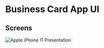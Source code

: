 # Business Card App UI

## Screens
![Apple iPhone 11 Presentation](https://github.com/MohamedEssam-900009/busniess_card_app/assets/77198018/21ca920a-a5c7-4fac-b7f2-bc6821672108)

